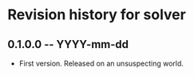 # Revision history for solver

## 0.1.0.0 -- YYYY-mm-dd

* First version. Released on an unsuspecting world.

